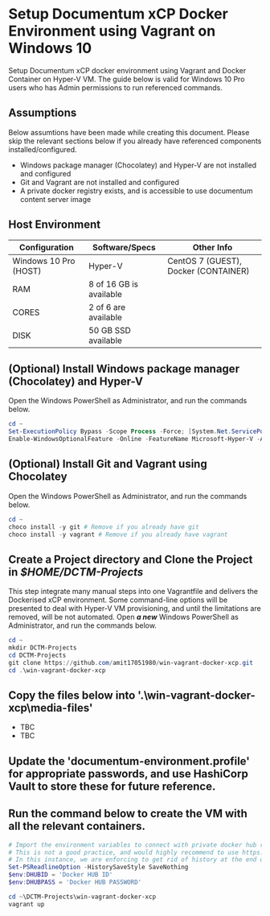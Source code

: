 # Setup Documentum xCP Docker Environment using Vagrant on Windows 10

Setup Documentum xCP docker environment using Vagrant and Docker Container on Hyper-V VM. The guide below is valid for Windows 10 Pro users who has Admin permissions to run referenced commands.

## Assumptions

Below assumtions have been made while creating this document. Please skip the relevant sections below if you already have referenced components installed/configured.

* Windows package manager (Chocolatey) and Hyper-V are not installed and configured
* Git and Vagrant are not installed and configured
* A private docker registry exists, and is accessible to use documentum content server image 

## Host Environment

| Configuration        	| Software/Specs 	          | Other Info                              |
|----------------	      |-------------------------	|-----------                              |
| Windows 10 Pro (HOST) | Hyper-V                 	| CentOS 7 (GUEST), Docker (CONTAINER) 	  |
| RAM                   | 8 of 16 GB is available   |                                         |
| CORES                 | 2 of 6 are available      |                                         |
| DISK                  | 50 GB SSD available       |                                         |

## (Optional) Install Windows package manager (Chocolatey) and Hyper-V

Open the Windows PowerShell as Administrator, and run the commands below.
```PowerShell
cd ~
Set-ExecutionPolicy Bypass -Scope Process -Force; [System.Net.ServicePointManager]::SecurityProtocol = [System.Net.ServicePointManager]::SecurityProtocol -bor 3072; iex ((New-Object System.Net.WebClient).DownloadString('https://chocolatey.org/install.ps1')) 
Enable-WindowsOptionalFeature -Online -FeatureName Microsoft-Hyper-V -All
```

## (Optional) Install Git and Vagrant using Chocolatey

Open the Windows PowerShell as Administrator, and run the commands below.
```PowerShell
cd ~
choco install -y git # Remove if you already have git
choco install -y vagrant # Remove if you already have vagrant
```

## Create a Project directory and Clone the Project in <i>$HOME/DCTM-Projects</i>

This step integrate many manual steps into one Vagrantfile and delivers the Dockerised xCP environment. Some command-line options will be presented to deal with Hyper-V VM provisioning, and until the limitations are removed, will be not automated. Open <b><i>a new</i></b> Windows PowerShell as Administrator, and run the commands below.

```PowerShell
cd ~
mkdir DCTM-Projects
cd DCTM-Projects
git clone https://github.com/amit17051980/win-vagrant-docker-xcp.git
cd .\win-vagrant-docker-xcp
```

## Copy the files below into '.\win-vagrant-docker-xcp\media-files'

* TBC
* TBC

## Update the 'documentum-environment.profile' for appropriate passwords, and use HashiCorp Vault to store these for future reference.

## Run the command below to create the VM with all the relevant containers.

```PowerShell
# Import the environment variables to connect with private docker hub registry. 
# This is not a good practice, and would highly recommend to use https://docs.docker.com/engine/reference/commandline/login/
# In this instance, we are enforcing to get rid of history at the end of session exit.
Set-PSReadlineOption -HistorySaveStyle SaveNothing
$env:DHUBID = 'Docker HUB ID'
$env:DHUBPASS = 'Docker HUB PASSWORD' 

cd ~\DCTM-Projects\win-vagrant-docker-xcp
vagrant up
```



